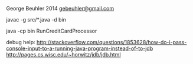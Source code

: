 George Beuhler 2014 gebeuhler@gmail.com

javac -g src/*.java -d bin

java -cp bin RunCreditCardProcessor

debug help:
http://stackoverflow.com/questions/1853628/how-do-i-pass-console-input-to-a-running-java-program-instead-of-to-jdb
http://pages.cs.wisc.edu/~horwitz/jdb/jdb.html
